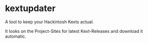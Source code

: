 # kextupdater
A tool to keep your Hackintosh Kexts actual.

It looks on the Project-Sites for latest Kext-Releases and download it automatic.
